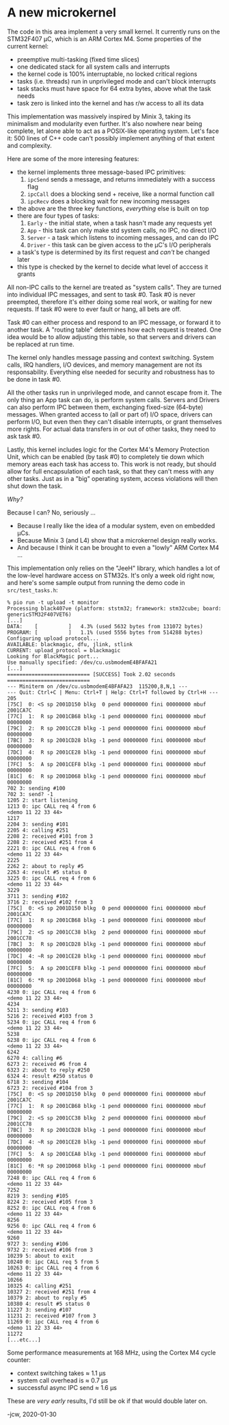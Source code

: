 # A new microkernel

The code in this area implement a very small kernel. It currently runs on the
STM32F407 µC, which is an ARM Cortex M4. Some properties of the current kernel:

* preemptive multi-tasking (fixed time slices)
* one dedicated stack for all system calls and interrupts
* the kernel code is 100% interruptable, no locked critical regions
* tasks (i.e. threads) run in unprivileged mode and can't block interrupts
* task stacks must have space for 64 extra bytes, above what the task needs
* task zero is linked into the kernel and has r/w access to all its data

This implementation was massively inspired by Minix 3, taking its minimalism
and modularity even further. It's also nowhere near being complete, let alone
able to act as a POSIX-like operating system. Let's face it: 500 lines of C++
code can't possibly implement anything of that extent and complexity.

Here are some of the more interesing features:

* the kernel implements three message-based IPC primitives:
    1. `ipcSend` sends a message, and returns immediately with a success flag
    2. `ipcCall` does a blocking send + receive, like a normal function call
    3. `ipcRecv` does a blocking wait for new incoming messages
* the above are the three key functions, _everything_ else is built on top
* there are four types of tasks:
    1. `Early` - the initial state, when a task hasn't made any requests yet
    2. `App` - this task can only make std system calls, no IPC, no direct I/O
    3. `Server` - a task which listens to incoming messages, and can do IPC
    4. `Driver` - this task can be given access to the µC's I/O peripherals
* a task's type is determined by its first request and _can't_ be changed later
* this type is checked by the kernel to decide what level of acccess it grants

All non-IPC calls to the kernel are treated as "system calls". They are turned
into individual IPC messages, and sent to task #0. Task #0 is never preempted,
therefore it's either doing some real work, or waiting for new requests. If
task #0 were to ever fault or hang, all bets are off.

Task #0 can either process and respond to an IPC message, or forward it to
another task.  A "routing table" determines how each request is treated. One
idea would be to allow adjusting this table, so that servers and drivers can be
replaced at run time.

The kernel only handles message passing and context switching. System calls,
IRQ handlers, I/O devices, and memory management are not its responsability.
Everything else needed for security and robustness has to be done in task #0.

All the other tasks run in unprivileged mode, and cannot escape from it. The
only thing an App task can do, is perform system calls. Servers and Drivers
can also perform IPC between them, exchanging fixed-size (64-byte) messages.
When granted access to (all or part of) I/O space, drivers can perform I/O,
but even then they can't disable interrupts, or grant themselves more rights.
For actual data transfers in or out of other tasks, they need to ask task #0.

Lastly, this kernel includes logic for the Cortex M4's Memory Protection Unit,
which can be enabled (by task #0) to completely tie down which memory areas
each task has access to. This work is not ready, but should allow for full
encapsulation of each task, so that they can't mess with any other tasks. Just
as in a "big" operating system, access violations will then shut down the task.

_Why?_

Because I can? No, seriously ...

* Because I really like the idea of a modular system, even on embedded µCs.
* Because Minix 3 (and L4) show that a microkernel design really works.
* And because I think it can be brought to even a "lowly" ARM Cortex M4 ...

This implementation only relies on the "JeeH" library, which handles a lot of
the low-level hardware access on STM32s. It's only a week old right now, and
here's some sample output from running the demo code in `src/test_tasks.h`:

``` text
% pio run -t upload -t monitor
Processing black407ve (platform: ststm32; framework: stm32cube; board: genericSTM32F407VET6)
[...]
DATA:    [          ]   4.3% (used 5632 bytes from 131072 bytes)
PROGRAM: [          ]   1.1% (used 5556 bytes from 514288 bytes)
Configuring upload protocol...
AVAILABLE: blackmagic, dfu, jlink, stlink
CURRENT: upload_protocol = blackmagic
Looking for BlackMagic port...
Use manually specified: /dev/cu.usbmodemE4BFAFA21
[...]
=========================== [SUCCESS] Took 2.02 seconds ===========================
--- Miniterm on /dev/cu.usbmodemE4BFAFA23  115200,8,N,1 ---
--- Quit: Ctrl+C | Menu: Ctrl+T | Help: Ctrl+T followed by Ctrl+H ---
205
[75C]  0: <S sp 2001D150 blkg  0 pend 00000000 fini 00000000 mbuf 2001CA7C
[77C]  1:  R sp 2001CB68 blkg -1 pend 00000000 fini 00000000 mbuf 00000000
[79C]  2:  R sp 2001CC28 blkg -1 pend 00000000 fini 00000000 mbuf 00000000
[7BC]  3:  R sp 2001CD28 blkg -1 pend 00000000 fini 00000000 mbuf 00000000
[7DC]  4:  R sp 2001CE28 blkg -1 pend 00000000 fini 00000000 mbuf 00000000
[7FC]  5:  A sp 2001CEF8 blkg -1 pend 00000000 fini 00000000 mbuf 00000000
[81C]  6:  R sp 2001D068 blkg -1 pend 00000000 fini 00000000 mbuf 00000000
702 3: sending #100
702 3: send? -1
1205 2: start listening
1213 0: ipc CALL req 4 from 6
<demo 11 22 33 44>
1217
2204 3: sending #101
2205 4: calling #251
2208 2: received #101 from 3
2208 2: received #251 from 4
2221 0: ipc CALL req 4 from 6
<demo 11 22 33 44>
2225
2262 2: about to reply #5
2263 4: result #5 status 0
3225 0: ipc CALL req 4 from 6
<demo 11 22 33 44>
3229
3711 3: sending #102
3716 2: received #102 from 3
[75C]  0: <S sp 2001D150 blkg  0 pend 00000000 fini 00000000 mbuf 2001CA7C
[77C]  1:  R sp 2001CB68 blkg -1 pend 00000000 fini 00000000 mbuf 00000000
[79C]  2: <S sp 2001CC38 blkg  2 pend 00000000 fini 00000000 mbuf 2001CC78
[7BC]  3:  R sp 2001CD28 blkg -1 pend 00000000 fini 00000000 mbuf 00000000
[7DC]  4: ~R sp 2001CE28 blkg -1 pend 00000000 fini 00000000 mbuf 00000000
[7FC]  5:  A sp 2001CEF8 blkg -1 pend 00000000 fini 00000000 mbuf 00000000
[81C]  6: *R sp 2001D068 blkg -1 pend 00000000 fini 00000000 mbuf 00000000
4230 0: ipc CALL req 4 from 6
<demo 11 22 33 44>
4234
5211 3: sending #103
5216 2: received #103 from 3
5234 0: ipc CALL req 4 from 6
<demo 11 22 33 44>
5238
6238 0: ipc CALL req 4 from 6
<demo 11 22 33 44>
6242
6270 4: calling #6
6273 2: received #6 from 4
6323 2: about to reply #250
6324 4: result #250 status 0
6718 3: sending #104
6723 2: received #104 from 3
[75C]  0: <S sp 2001D150 blkg  0 pend 00000000 fini 00000000 mbuf 2001CA7C
[77C]  1:  R sp 2001CB68 blkg -1 pend 00000000 fini 00000000 mbuf 00000000
[79C]  2: <S sp 2001CC38 blkg  2 pend 00000000 fini 00000000 mbuf 2001CC78
[7BC]  3:  R sp 2001CD28 blkg -1 pend 00000000 fini 00000000 mbuf 00000000
[7DC]  4: ~R sp 2001CE28 blkg -1 pend 00000000 fini 00000000 mbuf 00000000
[7FC]  5:  A sp 2001CEA8 blkg -1 pend 00000000 fini 00000000 mbuf 00000000
[81C]  6: *R sp 2001D068 blkg -1 pend 00000000 fini 00000000 mbuf 00000000
7248 0: ipc CALL req 4 from 6
<demo 11 22 33 44>
7252
8219 3: sending #105
8224 2: received #105 from 3
8252 0: ipc CALL req 4 from 6
<demo 11 22 33 44>
8256
9256 0: ipc CALL req 4 from 6
<demo 11 22 33 44>
9260
9727 3: sending #106
9732 2: received #106 from 3
10239 5: about to exit
10240 0: ipc CALL req 5 from 5
10263 0: ipc CALL req 4 from 6
<demo 11 22 33 44>
10266
10325 4: calling #251
10327 2: received #251 from 4
10379 2: about to reply #5
10380 4: result #5 status 0
11227 3: sending #107
11231 2: received #107 from 3
11269 0: ipc CALL req 4 from 6
<demo 11 22 33 44>
11272
[...etc...]
```

Some performance measurements at 168 MHz, using the Cortex M4 cycle counter:

* context switching takes ≈ 1.1 µs
* system call overhead is ≈ 0.7 µs
* successful async IPC send ≈ 1.6 µs

These are _very early_ results, I'd still be ok if that would double later on.

-jcw, 2020-01-30
